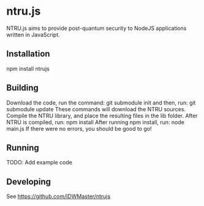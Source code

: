 

# ntru.js

NTRU.js aims to provide post-quantum security to NodeJS applications written in JavaScript.

## Installation
npm install ntrujs

## Building
Download the code, run the command: git submodule init
and then, run: git submodule update
These commands will download the NTRU sources.
Compile the NTRU library, and place the resulting files in the lib folder.
After NTRU is compiled, run: npm install
After running npm install, run: node main.js
If there were no errors, you should be good to go!



## Running

TODO: Add example code


## Developing
See https://github.com/IDWMaster/ntrujs



